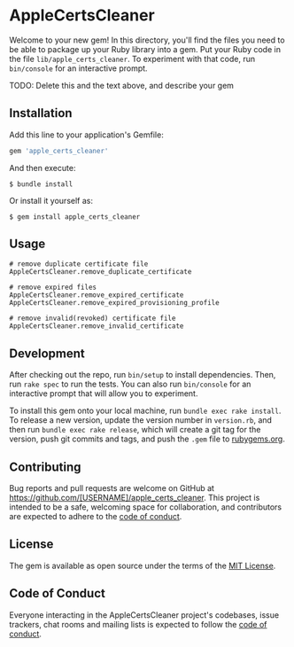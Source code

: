# AppleCertsCleaner

Welcome to your new gem! In this directory, you'll find the files you need to be able to package up your Ruby library into a gem. Put your Ruby code in the file `lib/apple_certs_cleaner`. To experiment with that code, run `bin/console` for an interactive prompt.

TODO: Delete this and the text above, and describe your gem

## Installation

Add this line to your application's Gemfile:

```ruby
gem 'apple_certs_cleaner'
```

And then execute:

    $ bundle install

Or install it yourself as:

    $ gem install apple_certs_cleaner

## Usage

```
# remove duplicate certificate file
AppleCertsCleaner.remove_duplicate_certificate

# remove expired files
AppleCertsCleaner.remove_expired_certificate
AppleCertsCleaner.remove_expired_provisioning_profile

# remove invalid(revoked) certificate file
AppleCertsCleaner.remove_invalid_certificate
```

## Development

After checking out the repo, run `bin/setup` to install dependencies. Then, run `rake spec` to run the tests. You can also run `bin/console` for an interactive prompt that will allow you to experiment.

To install this gem onto your local machine, run `bundle exec rake install`. To release a new version, update the version number in `version.rb`, and then run `bundle exec rake release`, which will create a git tag for the version, push git commits and tags, and push the `.gem` file to [rubygems.org](https://rubygems.org).

## Contributing

Bug reports and pull requests are welcome on GitHub at https://github.com/[USERNAME]/apple_certs_cleaner. This project is intended to be a safe, welcoming space for collaboration, and contributors are expected to adhere to the [code of conduct](https://github.com/[USERNAME]/apple_certs_cleaner/blob/master/CODE_OF_CONDUCT.md).


## License

The gem is available as open source under the terms of the [MIT License](https://opensource.org/licenses/MIT).

## Code of Conduct

Everyone interacting in the AppleCertsCleaner project's codebases, issue trackers, chat rooms and mailing lists is expected to follow the [code of conduct](https://github.com/[USERNAME]/apple_certs_cleaner/blob/master/CODE_OF_CONDUCT.md).

